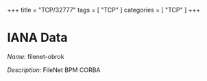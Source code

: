 +++
title = "TCP/32777"
tags = [ "TCP" ]
categories = [ "TCP" ]
+++

# IANA Data

_Name:_ filenet-obrok

_Description:_ FileNet BPM CORBA


